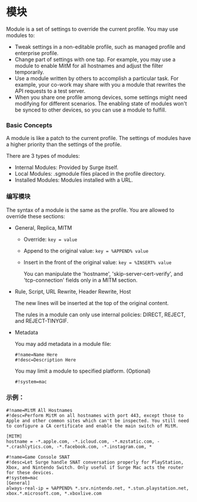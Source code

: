 # 模块

Module is a set of settings to override the current profile. You may use modules to:

- Tweak settings in a non-editable profile, such as managed profile and enterprise profile.
- Change part of settings with one tap. For example, you may use a module to enable MitM for all hostnames and adjust the filter temporarily.
- Use a module written by others to accomplish a particular task. For example, your co-work may share with you a module that rewrites the API requests to a test server.
- When you share one profile among devices, some settings might need modifying for different scenarios. The enabling state of modules won't be synced to other devices, so you can use a module to fulfill.

### Basic Concepts

A module is like a patch to the current profile. The settings of modules have a higher priority than the settings of the profile.

There are 3 types of modules:

- Internal Modules: Provided by Surge itself.
- Local Modules: .sgmodule files placed in the profile directory.
- Installed Modules: Modules installed with a URL.

### 编写模块

The syntax of a module is the same as the profile. You are allowed to override these sections:

* General, Replica, MITM
  * Override: `key = value`
  * Append to the original value: `key = %APPEND% value`
  * Insert in the front of the original value: `key = %INSERT% value`

	You can manipulate the 'hostname', 'skip-server-cert-verify', and 'tcp-connection' fields only in a MITM section.


* Rule, Script, URL Rewrite, Header Rewrite, Host

	The new lines will be inserted at the top of the original content.
	
	The rules in a module can only use internal policies: DIRECT, REJECT, and REJECT-TINYGIF.

* Metadata

	You may add metadata in a module file:
	
	```
	#!name=Name Here
	#!desc=Description Here
	```
	
	You may limit a module to specified platform. (Optional)
	
	```
	#!system=mac
	```

### 示例：

```
#!name=MitM All Hostnames
#!desc=Perform MitM on all hostnames with port 443, except those to Apple and other common sites which can't be inspected. You still need to configure a CA certificate and enable the main switch of MitM.

[MITM]
hostname = -*.apple.com, -*.icloud.com, -*.mzstatic.com, -*.crashlytics.com, -*.facebook.com, -*.instagram.com, *
```

```
#!name=Game Console SNAT
#!desc=Let Surge handle SNAT conversation properly for PlayStation, Xbox, and Nintendo Switch. Only useful if Surge Mac acts the router for these devices.
#!system=mac
[General]
always-real-ip = %APPEND% *.srv.nintendo.net, *.stun.playstation.net, xbox.*.microsoft.com, *.xboxlive.com
```


